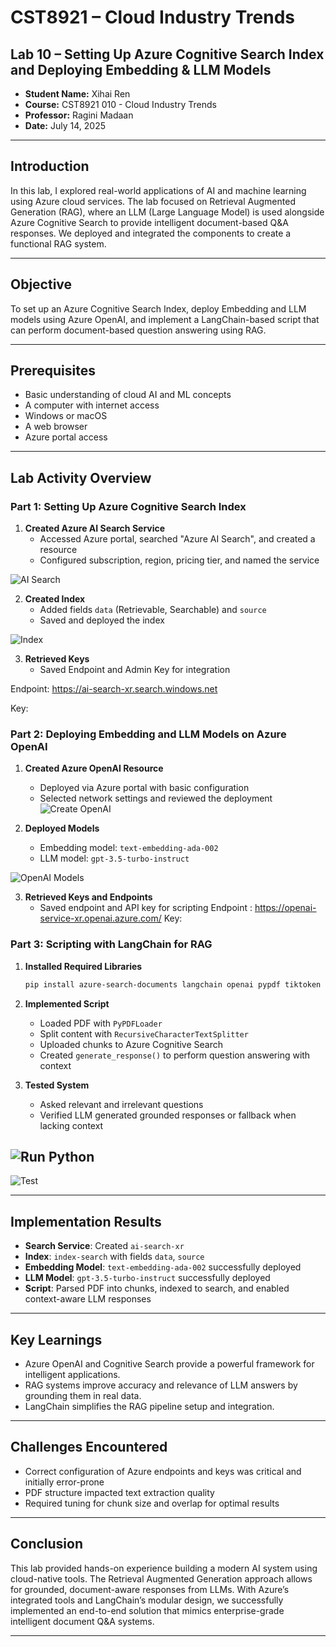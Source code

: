 # CST8921 – Cloud Industry Trends
## Lab 10 – Setting Up Azure Cognitive Search Index and Deploying Embedding & LLM Models

- **Student Name:**  Xihai Ren
- **Course:**        CST8921 010 - Cloud Industry Trends 
- **Professor:**     Ragini Madaan
- **Date:**          July 14, 2025  

---

## Introduction

In this lab, I explored real-world applications of AI and machine learning using Azure cloud services. The lab focused on Retrieval Augmented Generation (RAG), where an LLM (Large Language Model) is used alongside Azure Cognitive Search to provide intelligent document-based Q&A responses. We deployed and integrated the components to create a functional RAG system.

---

## Objective

To set up an Azure Cognitive Search Index, deploy Embedding and LLM models using Azure OpenAI, and implement a LangChain-based script that can perform document-based question answering using RAG.

---

## Prerequisites

- Basic understanding of cloud AI and ML concepts  
- A computer with internet access  
- Windows or macOS  
- A web browser  
- Azure portal access  

---

## Lab Activity Overview

### Part 1: Setting Up Azure Cognitive Search Index

1. **Created Azure AI Search Service**
   - Accessed Azure portal, searched "Azure AI Search", and created a resource
   - Configured subscription, region, pricing tier, and named the service

![AI Search](images/01-AI-Search.png)

2. **Created Index**
   - Added fields `data` (Retrievable, Searchable) and `source`
   - Saved and deployed the index
  
![Index](images/02-Create-Index.png)

3. **Retrieved Keys**
   - Saved Endpoint and Admin Key for integration

Endpoint: https://ai-search-xr.search.windows.net

Key: 

### Part 2: Deploying Embedding and LLM Models on Azure OpenAI

1. **Created Azure OpenAI Resource**
   - Deployed via Azure portal with basic configuration
   - Selected network settings and reviewed the deployment
![Create OpenAI](images/03-Create-OpenAI.png)

2. **Deployed Models**
   - Embedding model: `text-embedding-ada-002`
   - LLM model: `gpt-3.5-turbo-instruct`

![OpenAI Models](<images/03-Deploy Models.png>)

3. **Retrieved Keys and Endpoints**
   - Saved endpoint and API key for scripting
Endpoint : https://openai-service-xr.openai.azure.com/
Key: 

### Part 3: Scripting with LangChain for RAG

1. **Installed Required Libraries**
   ```bash
   pip install azure-search-documents langchain openai pypdf tiktoken unstructured langchain-openai
   ```

2. **Implemented Script**
   - Loaded PDF with `PyPDFLoader`
   - Split content with `RecursiveCharacterTextSplitter`
   - Uploaded chunks to Azure Cognitive Search
   - Created `generate_response()` to perform question answering with context

3. **Tested System**
   - Asked relevant and irrelevant questions
   - Verified LLM generated grounded responses or fallback when lacking context

![Run Python](./images/04-RunPython.png)
--
![Test](./images/04-test.png)

---

## Implementation Results

- **Search Service**: Created `ai-search-xr`
- **Index**: `index-search` with fields `data`, `source`
- **Embedding Model**: `text-embedding-ada-002` successfully deployed
- **LLM Model**: `gpt-3.5-turbo-instruct` successfully deployed
- **Script**: Parsed PDF into chunks, indexed to search, and enabled context-aware LLM responses



---

## Key Learnings

- Azure OpenAI and Cognitive Search provide a powerful framework for intelligent applications.
- RAG systems improve accuracy and relevance of LLM answers by grounding them in real data.
- LangChain simplifies the RAG pipeline setup and integration.

---

## Challenges Encountered

- Correct configuration of Azure endpoints and keys was critical and initially error-prone
- PDF structure impacted text extraction quality
- Required tuning for chunk size and overlap for optimal results

---

## Conclusion

This lab provided hands-on experience building a modern AI system using cloud-native tools. The Retrieval Augmented Generation approach allows for grounded, document-aware responses from LLMs. With Azure’s integrated tools and LangChain’s modular design, we successfully implemented an end-to-end solution that mimics enterprise-grade intelligent document Q&A systems.

---
